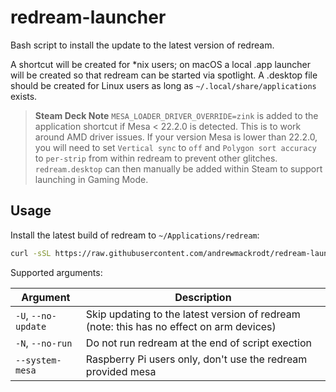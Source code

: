 # redream-launcher

Bash script to install the update to the latest version of redream.

A shortcut will be created for *nix users; on macOS a local .app launcher will
be created so that redream can be started via spotlight. A .desktop file should
be created for Linux users as long as `~/.local/share/applications` exists.

> **Steam Deck Note** `MESA_LOADER_DRIVER_OVERRIDE=zink` is added to the
> application shortcut if Mesa < 22.2.0 is detected. This is to work around AMD
> driver issues. If your version Mesa is lower than 22.2.0, you will need to
> set `Vertical sync` to `off` and `Polygon sort accuracy` to `per-strip`
> from within redream to prevent other glitches. `redream.desktop` can then
> manually be added within Steam to support launching in Gaming Mode.
> 

## Usage

Install the latest build of redream to `~/Applications/redream`:

```sh
curl -sSL https://raw.githubusercontent.com/andrewmackrodt/redream-launcher/main/redream | bash
```

Supported arguments:

| Argument            | Description                                                                              |
|---------------------|------------------------------------------------------------------------------------------|
| `-U`, `--no-update` | Skip updating to the latest version of redream (note: this has no effect on arm devices) |
| `-N`, `--no-run`    | Do not run redream at the end of script exection                                         |
| `--system-mesa`     | Raspberry Pi users only, don't use the redream provided mesa                             |
